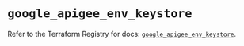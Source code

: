 # `google_apigee_env_keystore`

Refer to the Terraform Registry for docs: [`google_apigee_env_keystore`](https://registry.terraform.io/providers/hashicorp/google/6.18.1/docs/resources/apigee_env_keystore).

